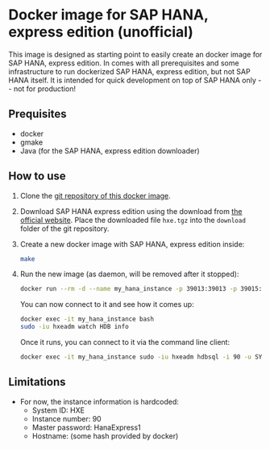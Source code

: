 # Docker image for SAP HANA, express edition (unofficial)

This image is designed as starting point to easily create an docker image for SAP HANA, express edition. In comes with all prerequisites and some infrastructure to run dockerized SAP HANA, express edition, but not SAP HANA itself. It is intended for quick development on top of SAP HANA only -- not for production!

## Prequisites

* docker
* gmake
* Java (for the SAP HANA, express edition downloader)

## How to use

1. Clone the [git repository of this docker image](https://github.com/ingomueller-net/docker-hana-express).

2. Download SAP HANA express edition using the download from [the official website](https://www.sap.com/developer/topics/sap-hana-express.html). Place the downloaded file `hxe.tgz` into the `download` folder of the git repository.

3. Create a new docker image with SAP HANA, express edition inside:

   ```bash
   make
   ```

4. Run the new image (as daemon, will be removed after it stopped):

   ```bash
   docker run --rm -d --name my_hana_instance -p 39013:39013 -p 39015:39015 -p 39018:39018 -p 4390:4390 -p 8090:8090 -p 59013:59013 -p 59014:59014 hana-express
   ```

    You can now connect to it and see how it comes up:

   ```bash
   docker exec -it my_hana_instance bash
   sudo -iu hxeadm watch HDB info
   ```

    Once it runs, you can connect to it via the command line client:

   ```bash
   docker exec -it my_hana_instance sudo -iu hxeadm hdbsql -i 90 -u SYSTEM -p HanaExpress1
   ```

## Limitations

* For now, the instance information is hardcoded:
  * System ID: HXE
  * Instance number: 90
  * Master password: HanaExpress1
  * Hostname: (some hash provided by docker)
